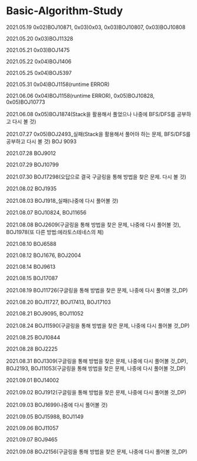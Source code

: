 # Basic-Algorithm-Study

2021.05.19 0x02)BOJ10871, 0x03)0x03, 0x03)BOJ10807, 0x03)BOJ10808

2021.05.20 0x03)BOJ11328

2021.05.21 0x03)BOJ1475

2021.05.22 0x04)BOJ1406

2021.05.25 0x04)BOJ5397

2021.05.31 0x04)BOJ1158(runtime ERROR)

2021.06.06 0x04)BOJ1158(runtime ERROR), 0x05)BOJ10828, 0x05)BOJ10773

2021.06.08 0x05)BOJ1874(Stack을 활용해서 풀었으나 나중에 BFS/DFS를 공부하고 다시 볼 것)

2021.07.27 0x05)BOJ2493_실패(Stack을 활용해서 풀어야 하는 문제, BFS/DFS를 공부하고 다시 볼 것)
           BOJ 9093
           
2021.07.28 BOJ9012

2021.07.29 BOJ10799

2021.07.30 BOJ17298(오답으로 결국 구글링을 통해 방법을 찾은 문제. 다시 볼 것)

2021.08.02 BOJ1935

2021.08.03 BOJ1918_실패(나중에 다시 풀어볼 것)

2021.08.07 BOJ10824, BOJ11656

2021.08.08 BOJ2609(구글링을 통해 방법을 찾은 문제, 나중에 다시 풀어볼 것), BOJ1978(또 다른 방법:에라토스테네스의 체)

2021.08.10 BOJ6588

2021.08.12 BOJ1676, BOJ2004

2021.08.14 BOJ9613

2021.08.15 BOJ17087

2021.08.19 BOJ11726(구글링을 통해 방법을 찾은 문제, 나중에 다시 풀어볼 것_DP)

2021.08.20 BOJ11727, BOJ17413, BOJ17103

2021.08.21 BOJ9095, BOJ11052

2021.08.24 BOJ11590(구글링을 통해 방법을 찾은 문제, 나중에 다시 풀어볼 것_DP)

2021.08.25 BOJ10844

2021.08.28 BOJ2225

2021.08.31 BOJ1309(구글링을 통해 방법을 찾은 문제, 나중에 다시 풀어볼 것_DP), BOJ2193, BOJ11053(구글링을 통해 방법을 찾은 문제, 나중에 다시 풀어볼 것_DP)

2021.09.01 BOJ14002

2021.09.02 BOJ1912(구글링을 통해 방법을 찾은 문제, 나중에 다시 풀어볼 것_DP)

2021.09.03 BOJ1699(나중에 다시 풀어볼 것)

2021.09.05 BOJ15988, BOJ1149

2021.09.06 BOJ11057

2021.09.07 BOJ9465

2021.09.08 BOJ2156(구글링을 통해 방법을 찾은 문제, 나중에 다시 풀어볼 것_DP)
